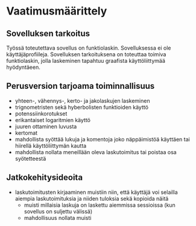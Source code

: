 # Vaatimusmäärittely

## Sovelluksen tarkoitus

Työssä toteutettava sovellus on funktiolaskin. Sovelluksessa ei ole käyttäjäprofiileja. Sovelluksen tarkoituksena on toteuttaa toimiva funktiolaskin, jolla laskeminen tapahtuu graafista käyttöliittymää hyödyntäeen.

## Perusversion tarjoama toiminnallisuus

- yhteen-, vähennys-, kerto- ja jakolaskujen laskeminen
- trignometristen sekä hyberbolisten funktioiden käyttö
- potenssiinkorotukset
- erikantaiset logaritmien käyttö
- juuren ottaminen luvusta
- kertomat
- mahdollista syöttää lukuja ja komentoja joko näppäimistöä käyttäen tai hiirellä käyttöliittymän kautta
- mahdollista nollata meneillään oleva laskutoimitus tai poistaa osa syötetteestä

## Jatkokehitysideoita

- laskutoimitusten kirjaaminen muistiin niin, että käyttäjä voi selailla aiempia laskutoimituksia ja niiden tuloksia sekä kopioida näitä
  - muisti millaisia laskuja on laskettu aiemmissa sessioissa (kun sovellus on suljettu välissä)
  - mahdollisuus nollata muisti
